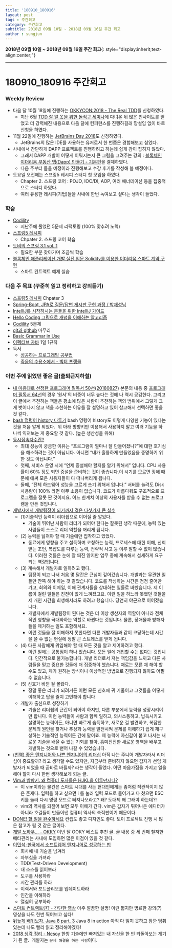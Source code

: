 ```yaml
---
title: '180910_180916'  
layout: post  
tags : 주간회고
category: 주간회고
subtitle: 2018년 09월 10일 ~ 2018년 09월 16일 주간 회고
author : sungjun
---
```


**2018년 09월 10일 ~ 2018년 09월 16일 주간 회고**{: style="display:inherit;text-align:center;"}

---

# 180910_180916 주간회고

### Weekly Review
- 다음 달 10월 18일에 진행하는 [OKKYCON:2018 - The Real TDD](http://www.okkycon.com/)를 신청하였다.
    - 지난 6월 [TDD 잘 알 못을 위한 돌직구 세미나](https://okky.kr/article/476113)에 다녀온 뒤 많은 인사이트를 얻었고 더 강력해진 내용으로 다음 달에 컨퍼런스를 진행하길래 망설임 없이 바로 신청을 하였다.
- 11월 22일에 진행하는 [JetBrains Day 2018](https://jetbrains.tangunsoft.com/_kr/jetbrains-day-seoul-2018/)도 신청하였다.
    - JetBrains의 많은 IDE를 사용하는 유저로서 한 번쯤은 경험해보고 싶었다.
- 사내에서 간단하게 DAPP 프로젝트를 진행하려고 하는데 쉽게 감이 잡히지 않았다.
    - 그래서 DAPP 개발이 어떻게 이뤄지는지 큰 그림을 그려주는 강의 : [블록체인 이더리움 부동산 댑(Dapp) 만들기 - 기본편](https://www.inflearn.com/course/blockchain-%EC%9D%B4%EB%8D%94%EB%A6%AC%EC%9B%80-dapp/)을 결제하였다.
    - 다음 주부터 들을 예정이라 진행해보고 수강 후기를 작성해 볼 예정이다.
- 토요일 오전에는 스프링5 레시피 스터디 첫 모임을 하였다.
    - Chapter 2. 스프링 코어 : POJO, IOC/DI, AOP, 여러 애너테이션 등을 집중적으로 스터디 하였다.
    - 여러 유용한 레시피(기법)들을 사내에 한번 녹여보고 싶다는 생각이 들었다.


### 학습
- [Codility](https://www.codility.com/)
    - 지난주에 풀었던 5문제 리팩토링 (100% 맞추려 노력)
- [스프링5 레시피](https://book.naver.com/bookdb/book_detail.nhn?bid=13911953)
    - Chpater 2. 스프링 코어 학습
- [토비의 스프링 3.1 vol. 1](https://book.naver.com/bookdb/book_detail.nhn?bid=7006516)
    - 필요한 부분 찾아가며 조금씩 학습
- [블록체인 애플리케이션 개발 실전 입문 Solidity를 이용한 이더리움 스마트 계약 구현](https://book.naver.com/bookdb/book_detail.nhn?bid=12836408)
    - 스마트 컨트랙트 예제 실습


### 다음 주 목표 (꾸준히 읽고 정리하고 강의듣기)
- [스프링5 레시피](https://book.naver.com/bookdb/book_detail.nhn?bid=13911953) Chpater 3
- [Spring-Boot, JPA로 질문/답변 게시판 구현 과정 / 박재성님](https://www.youtube.com/watch?v=JUKehW-c484&list=PLqaSEyuwXkSppQAjwjXZgKkjWbFoUdNXC)
- [IntelliJ를 시작하시는 분들을 위한 IntelliJ 가이드](https://www.inflearn.com/course/intellij-guide/) 
- [Hello Coding 그림으로 개념을 이해하는 알고리즘](https://book.naver.com/bookdb/book_detail.nhn?bid=11823284)
- [Codility](https://www.codility.com/) 5문제
- [git과 github](https://www.youtube.com/watch?v=8AtHcXnJSdA&list=PLAHa1zfLtLiPrxoBo9a1HVmauvE2Mn3xX) 마무리
- [Basic Grammar in Use](https://book.naver.com/bookdb/book_detail.nhn?bid=6467937)
- [이펙티브 자바](https://book.naver.com/bookdb/book_detail.nhn?bid=8064518) 1일 1규칙
- 독서
    - [성공하는 프로그래밍 공부법](https://book.naver.com/bookdb/book_detail.nhn?bid=13993648)
    - [죽음의 수용소에서 - 빅터 프랭클](https://book.naver.com/bookdb/book_detail.nhn?bid=12891843)

### 이번 주에 읽었던 좋은 글(출퇴근지하철)
- [내 마음대로 선정한 프로그래머 필독서 50선(20180827)](https://www.sangkon.com/2018/08/27/good_books_for_dev_2018/) 본문의 내용 중 [프로그래머 필독서 64선](https://iostream.tistory.com/64)의 경우 '원서'의 비중이 너무 높다는 것에 나 역시 공감한다. 그리고 이 글에서 추천하는 책들은 평소에 많은 사람이 추천하는 책의 범위에서 그렇게 크게 벗어나지 않고 책을 추천하는 이유를 잘 설명하고 있어 참고해서 선택하면 좋을 것 같다.
- [bash 명령어 history 다루기](https://johngrib.github.io/wiki/history/) bash 명령어 history도 이렇게 다양한 기능이 있다는 것을 처음 알게 되었다.  위 아래 방향키만 이용해서 사용하지 말고 여러 기능을 하나씩 익혀보는 게 중요할 것 같다. (높은 생산성을 위해)
- [동시접속자수란?](https://medium.com/mo-mu/%EB%8F%99%EC%8B%9C%EC%A0%91%EC%86%8D%EC%9E%90%EC%88%98%EB%9E%80-53478e5e2c68) 
    - 최대 성능이 궁금한 이유는 “프로그램이 얼마나 잘 만들어졌나?”에 대한 호기심을 해소하려는 것이 아닙니다. 아니면 “내가 훌륭하게 만들었음을 증명하기 위한 것도 아닙니다.”
    - 첫째, 서비스 운영 시에 “언제 증설해야 할지를 알기 위해서” 입니다. CPU 사용률이 60% 정도 되면 증설을 준비하는 것이 좋습니다.이 시기를 모르면 장애 때문에 애써 모은 사용자들이 다 떠나버리게 됩니다.
    - 둘째, “전체 하드웨어 성능을 고르게 쓰기 위해서 입니다.” 서버를 늘려도 Disk 사용량이 100% 라면 아무 소용이 없습니다. 코드가 아름다워도 구조적으로 프로그램을 잘못 짠 것이지요. 어느 한계치 이상의 사용자를 받을 수 없는 프로그램을 만든 것입니다.
- [개발자에서 개발팀장이 되기까지 겪은 다섯가지 큰 실수](https://muchtrans.com/translations/techie-tech-lead-my-5-biggest-mistakes.ko.html) 
    - (1)기술적인 능력이 리더쉽으로 이어질 줄 알았다.
        - 기술이 뛰어난 사람이 리더가 되어야 한다는 잘못된 생각 때문에, 능력 있는 사람들이 스스로 리더 역할을 꺼리게 됩니다.
    - (2) 능력을 넗혀야 할 때 기술에만 집착하고 있었다.
        - 동료에게 영향을 주고 설득하며 코칭하는 능력, 프로세스에 대한 이해, 신뢰받는 조언, 복잡도를 다루는 능력, 전략적 사고 등 이루 말할 수 없이 많습니다. 이러한 것들은 눈에 잘 띄진 않지만 업무 중에 계속해서 섬세하게 요구되는 역량입니다.
    - (3) 계속해서 개발자로 일하려고 했다.
        - 팀장이 되고 나서 처음 몇 달간은 근심이 깊어갔습니다. 개발과는 무관한 일들만 잔뜩 해야 하는 것 같았습니다. 코드를 작성하는 시간은 점점 줄어만 가고, 회의와 이메일, 이해 관계자들을 상대하는 일들로 바빴습니다. 제 이름이 걸린 일들은 진전이 없게 느껴졌고요. 이런 일을 하느라 못했던 것들을 제 개인 시간을 희생해서라도 하려고 했습니다. 당연히 야근으로 이어졌습니다.
        - 개발자에서 개발팀장이 된다는 것은 더 이상 생산자의 역할이 아니라 전체적인 영향을 극대화하는 역할로 바뀐다는 것입니다. 물론, 장애물과 방해자들을 제거하는 일도 포함해서요.
        - 이런 것들을 잘 이해하지 못한다면 다른 개발자들과 같이 코딩하는데 시간을 쓸 수 없는 현실에 정말 큰 스트레스를 받게 됩니다.
    - (4) 다른 사람에게 위임해야 할 때 모든 것을 알고 제어하려고 했다.
        - 이런 일에는 공통점이 하나 있습니다. 모든 일에 개입할 수는 없다는 것입니다. 인간적으로 불가능합니다. 개발 리더로서 저는 책임감을 느끼고 다른 사람들을 믿고 중요한 것들에 더 집중해야 했습니다. 때로는 모른 체 해야 할 수도 있고, 제가 원하는 방식이나 이상적인 방법으로 진행되지 않아도 어쩔 수 없습니다.
    - (5) 신호가 바뀐 걸 몰랐다.
        - 정말 좋은 리더가 되려거든 이런 모든 신호에 귀 기울이고 그것들을 어떻게 이해하고 답을 줄지 고민해야 합니다
    - 개발자 출신으로 성장하기
        - 기술은 리더쉽의 근간이 되어야 하지만, 다른 부분에서 능력을 성장시켜야만 합니다. 이런 능력들이 사람과 함께 일하고, 의사소통하고, 납득시키고 설명하는 능력이든, 아니면 빠르게 습득하고, 새로운 걸 발견하고, 복잡한 문제의 원인을 찾거나 추상화 능력을 발전시켜 문제를 이해하기 쉽게 재구성하는 기술적인 능력이든 간에 말이죠. 제 능력에 자신감이 붙고 나서는 새로운 기술을 배울 수 있는 기회를 찾아, 흥미진진한 새로운 영역을 배우고 개발하는 것으로 뻗어 나갈 수 있었습니다.
- [(번역) 좋은 엔지니어와 나쁜 엔지니어의 리더십](http://www.mimul.com/pebble/default/2014/02/04/1391490935022.html) 아직 나는 주니어 개발자라서 리더십이 중요할까? 라고 생각할 수도 있지만, 지금부터 준비하지 않으면 갑자기 선임 개발자가 되었을 때 곧바로 바뀔까? 라는 생각이 들었다. 어떤 마음가짐을 가지고 일을 해야 할지 다시 한번 생각해보게 되는 글. 
- [Vim과 방향키. 왜 컴퓨터 도사들은 HJKL을 어루만지나?](http://hub.zum.com/goodhyun/30494#) 
    - 이 vim이라는 물건은 스마트 시대를 사는 현대인에게는 좀처럼 직관적이지 않은 존재다. 입력을 하고 싶으면 i 를 눌러 입력 모드로 들어가고 다 쳤으면 ESC 키를 눌러 다시 명령 모드로 빠져나오라고? 왜? 도대체 왜 그래야 하는데?!
    - vim의 역사를 되짚어 보면 모두 이해가 간다. vim은 갑자기 튀어나온 에디터가 아니라 호걸들이 만들어낸 컴퓨터 역사의 축적판이기 때문이다.
- [DONE! 할 일을 완수하세요](https://brunch.co.kr/@seonyu10/26) 컨셉도 좋고 디자인도 좋다. 토이 프로젝트 진행 시 많은 참고가 될 것 같은 글이다.
- [개발 노하우... - OKKY](https://okky.kr/article/489929) 이번 달 OOKY 베스트 추천 글. 글 내용 중 세 번째 철저한 메타관리는 사내에 도입하면 많은 이점이 있을 것 같다. 
- [이민석-한국에서 소프트웨어 엔지니어로 성공하는 법](https://okky.kr/article/495355)
    - 회사에 내 기술을 남겨라
    - 자부심을 가져라
    - TDD(Test-Driven Development)
    - 내 소스를 읽어보라
    - 도구를 사용하라
    - 시간 관리를 하라
    - 이력서와 포트폴리오를 업데이트하라
    - 인간을 이해하라
    - 열심히 공부하라
- [스마트 컨트랙트란? - 간단한 영상](https://www.youtube.com/watch?v=ZE2HxTmxfrI) 아주 깔끔한 설명! 이런 짧지만 명료한 강의(?) 영상을 나도 한번 찍어보고 싶다! 
- [뒤늦게 배워보자. Java 8 part. 3](https://www.sangkon.com/2018/08/22/java8_study_part3/) Java 8 in action 아직 다 읽지 못하고 잠깐 멈춰있는데 나도 빨리 읽고 정리해야겠다!
- [2018 생각 정리 - Nesoy](https://nesoy.github.io/articles/2018-07/2018-Thinking#) 한창 기술에만 빠져있는 내 자신을 한 번 되돌아보는 계기가 된 글.  개발자는 `문제 해결을 하는 사람`이다.